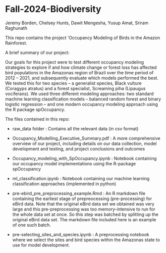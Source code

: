 # Fall-2024-Biodiversity

Jeremy Borden, Chelsey Hunts, Dawit Mengesha, Yusup Amat, Sriram Raghunath

This repo contains the project 'Occupancy Modeling of Birds in the Amazon Rainforest. 

A brief summary of our project:

Our goals for this project were to test different occupancy modeling strategies to explore if and how climate change or forest loss has affected bird populations in the Amazonas region of Brazil over the time period of 2012 – 2021, and subsequently evaluate which models performed the best. We tested this for two species – a generalist species, Black vulture (Coragyps atratus) and a forest specialist, Screaming piha (Lipaugus vociferans). We used three different modeling approaches: two standard machine learning classification models – balanced random forest and binary logistic regression – and one modern occupancy modeling approach using the R package spOccupancy. 

The files contained in this repo:

- raw_data folder : Contains all the relevant data (in csv format)

- Occupancy_Modelling_Executive_Summary.pdf : A more comprehensive overview of our project, including details on our data collection, model development and testing, and project conclusions and outcomes 
  
- Occupancy_modeling_with_SpOccupancy.ipynb : Notebook containing our occupancy model implementations using the R-package spOccupancy

- ml_classification.ipynb : Notebook containing our machine learning classification approaches (implemented in python)

- pre-ebird_pre_preprocessing_example.Rmd : An R markdown file containing the earliest stage of prepreocessing (pre-processing) for eBird data. Note that the original eBird data set we obtained was very large and this pre-preprocessing was too memory-intensive to run for the whole data set at once. So this step was batched by splitting up the original eBird data set. The markdown file included here is an example of one such batch.

- pre-selecting_sites_and_species.ipynb : A preprocessing notebook where we select the sites and bird species within the Amazonas state to use for model development.
















